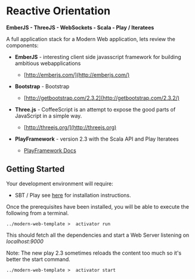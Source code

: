 Reactive Orientation
===========

**EmberJS - ThreeJS - WebSockets - Scala - Play / Iteratees**

A full application stack for a Modern Web application, lets review the components:


* **EmberJS** - interesting client side javasscript framework for building ambitious webapplications
  *  [http://emberjs.com/](http://emberjs.com/)

* **Bootstrap** - Bootstrap
  *  [http://getbootstrap.com/2.3.2](http://getbootstrap.com/2.3.2/)

* **Three.js** - CoffeeScript is an attempt to expose the good parts of JavaScript in a simple way.
  *  [http://threejs.org/](http://threejs.org)

* **PlayFramework** - version 2.3 with the Scala API and Play Iteratees
  *  [PlayFramework Docs](http://www.playframework.com/documentation/2.3.x/Home)


Getting Started
----------

Your development environment will require:
*  SBT / Play see [here]() for installation instructions.

Once the prerequisites have been installed, you will be able to execute the following from a terminal.

```
../modern-web-template >  activator run
```

This should fetch all the dependencies and start a Web Server listening on *localhost:9000*


Note: The new play 2.3 sometimes reloads the content too much so it's better the start command.

```
../modern-web-template >  activator start
```

